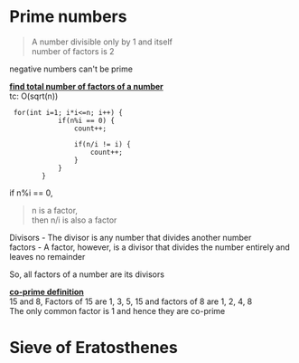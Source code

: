 # Prime numbers

> A number divisible only by 1 and itself  
> number of factors is 2

negative numbers can't be prime  

**<ins>find total number of factors of a number</ins>**   
tc: O(sqrt(n))  

```
 for(int i=1; i*i<=n; i++) {
            if(n%i == 0) {
                count++;

                if(n/i != i) {
                    count++;
                }
            }
        }
```

if n%i == 0, 
> n is a factor,  
> then n/i is also a factor

Divisors - The divisor is any number that divides another number  
factors - A factor, however, is a divisor that divides the number entirely and leaves no remainder

So, all factors of a number are its divisors  

**<ins>co-prime definition</ins>**   
15 and 8, Factors of 15 are 1, 3, 5, 15 and factors of 8 are 1, 2, 4, 8  
The only common factor is 1 and hence they are co-prime

# Sieve of Eratosthenes

